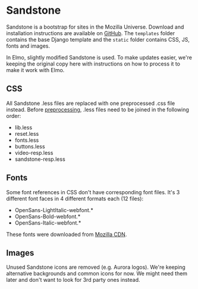 Sandstone
=========

Sandstone is a bootstrap for sites in the Mozilla Universe. Download 
and installation instructions are available on 
[GitHub](https://github.com/ossreleasefeed/Sandstone/). The
``templates`` folder contains the base Django template and the 
``static`` folder contains CSS, JS, fonts and images.

In Elmo, slightly modified Sandstone is used. To make updates easier, 
we're keeping the original copy here with instructions on how to 
process it to make it work with Elmo.


CSS
---

All Sandstone .less files are replaced with one preprocessed .css file 
instead. Before [preprocessing](http://lesstocss.com/), .less files 
need to be joined in the following order:

* lib.less
* reset.less
* fonts.less
* buttons.less
* video-resp.less
* sandstone-resp.less


Fonts
-----

Some font references in CSS don't have corresponding font files. It's 
3 different font faces in 4 different formats each (12 files):

* OpenSans-LightItalic-webfont.*
* OpenSans-Bold-webfont.*
* OpenSans-Italic-webfont.*

These fonts were downloaded from 
[Mozilla CDN](https://mozorg.cdn.mozilla.net/media/fonts/).


Images
------

Unused Sandstone icons are removed (e.g. Aurora logos). We're keeping 
alternative backgrounds and common icons for now. We might need them 
later and don't want to look for 3rd party ones instead.

